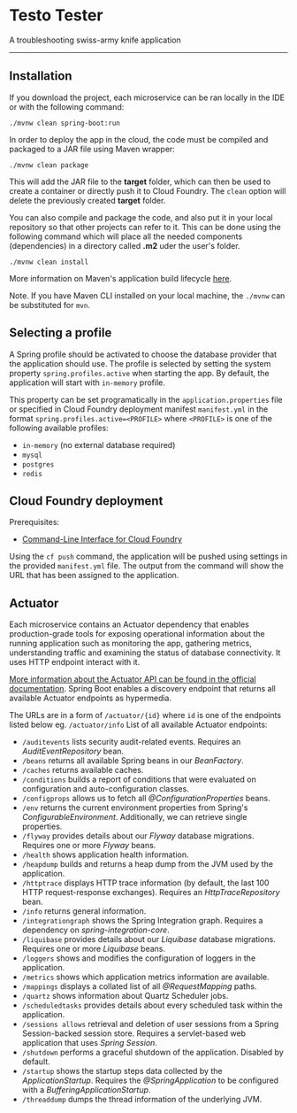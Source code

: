 # Testo Tester
A troubleshooting swiss-army knife application

---

## Installation
If you download the project, each microservice can be ran locally in the IDE or with the following command:
```
./mvnw clean spring-boot:run
```

In order to deploy the app in the cloud, the code must be compiled and packaged to a JAR file using Maven wrapper:
```
./mvnw clean package
```
This will add the JAR file to the **target** folder, which can then be used to create a container or directly push it to Cloud Foundry. The `clean` option will delete the previously created **target** folder.

You can also compile and package the code, and also put it in your local repository so that other projects can refer to it. This can be done using the following command which will place all the needed components (dependencies) in a directory called **.m2** uder the user's folder.
```
./mvnw clean install
```
More information on Maven's application build lifecycle [here](https://maven.apache.org/guides/introduction/introduction-to-the-lifecycle.html).

Note. If you have Maven CLI installed on your local machine, the `./mvnw` can be substituted for `mvn`.

## Selecting a profile
A Spring profile should be activated to choose the database provider that the application should use. The profile is selected by setting the system property `spring.profiles.active` when starting the app. By default, the application will start with `in-memory` profile. 

This property can be set programatically in the `application.properties` file or specified in Cloud Foundry deployment manifest `manifest.yml` in the format `spring.profiles.active=<PROFILE>` where `<PROFILE>` is one of the following available profiles:

* `in-memory` (no external database required)
* `mysql`
* `postgres`
* `redis`

## Cloud Foundry deployment
Prerequisites:
* [Command-Line Interface for Cloud Foundry](http://docs.cloudfoundry.org/cf-cli/)

Using the `cf push` command, the application will be pushed using settings in the provided `manifest.yml` file. The output from the command will show the URL that has been assigned to the application.

## Actuator
Each microservice contains an Actuator dependency that enables production-grade tools for exposing operational information about the running application such as monitoring the app, gathering metrics, understanding traffic and examining the status of database connectivity. It uses HTTP endpoint interact with it.

[More information about the Actuator API can be found in the official documentation](https://docs.spring.io/spring-boot/docs/current/actuator-api/htmlsingle/). Spring Boot enables a discovery endpoint that returns all available Actuator endpoints as hypermedia. 

The URLs are in a form of `/actuator/{id}` where `id` is one of the endpoints listed below eg. `/actuator/info`
List of all available Actuator endpoints:
* `/auditevents` lists security audit-related events. Requires an *AuditEventRepository* bean.
* `/beans` returns all available Spring beans in our *BeanFactory*.
* `/caches` returns available caches.
* `/conditions` builds a report of conditions that were evaluated on configuration and auto-configuration classes.
* `/configprops` allows us to fetch all *@ConfigurationProperties* beans.
* `/env` returns the current environment properties from Spring's *ConfigurableEnvironment*. Additionally, we can retrieve single properties.
* `/flyway` provides details about our *Flyway* database migrations. Requires one or more *Flyway* beans.
* `/health` shows application health information.
* `/heapdump` builds and returns a heap dump from the JVM used by the application.
* `/httptrace` displays HTTP trace information (by default, the last 100 HTTP request-response exchanges). Requires an *HttpTraceRepository* bean.
* `/info` returns general information.
* `/integrationgraph` shows the Spring Integration graph. Requires a dependency on *spring-integration-core*.
* `/liquibase` provides details about our *Liquibase* database migrations. Requires one or more *Liquibase* beans.
* `/loggers` shows and modifies the configuration of loggers in the application.
* `/metrics` shows which application metrics information are available.
* `/mappings` displays a collated list of all *@RequestMapping* paths.
* `/quartz` shows information about Quartz Scheduler jobs.
* `/scheduledtasks` provides details about every scheduled task within the application.
* `/sessions allows` retrieval and deletion of user sessions from a Spring Session-backed session store. Requires a servlet-based web application that uses *Spring Session*.
* `/shutdown` performs a graceful shutdown of the application. Disabled by default.
* `/startup` shows the startup steps data collected by the *ApplicationStartup*. Requires the *@SpringApplication* to be configured with a *BufferingApplicationStartup*.
* `/threaddump` dumps the thread information of the underlying JVM.